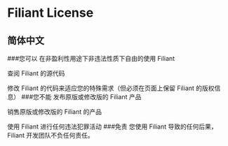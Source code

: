Filiant License
======
简体中文
------
###您可以
在非盈利性用途下非违法性质下自由的使用 Filiant

查阅 Filiant 的源代码

修改 Filiant 的代码来适应您的特殊需求（但必须在页面上保留 Filiant 的版权信息）
###您不能
发布原版或修改版的 Filiant 产品

销售原版或修改版的 Filiant 的产品

使用 Filiant 进行任何违法犯罪活动
###免责
您使用 Filiant 导致的任何后果，Filiant 开发团队不负任何责任。
